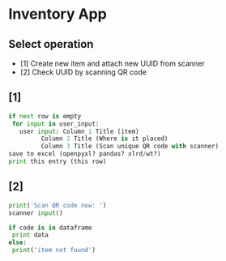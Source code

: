 # Inventory App

## Select operation
* [1] Create new item and attach new UUID from scanner
* [2] Check UUID by scanning QR code

## [1]
```python
if next row is empty
 for input in user_input:
   user input: Column 1 Title (item)
         Column 2 Title (Where is it placed)
         Column 3 Title (Scan unique QR code with scanner)
save to excel (openpyxl? pandas? xlrd/wt?)
print this entry (this row)
```
## [2]
```python
print('Scan QR code now: ')
scanner input()

if code is in dataframe
 print data
else:
 print('item not found')
```
